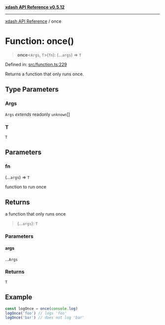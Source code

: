[**xdash API Reference v0.5.12**](index.md)

***

[xdash API Reference](/xdash/api/index.md) / once

# Function: once()

> **once**\<`Args`, `T`\>(`fn`): (...`args`) => `T`

Defined in: [src/function.ts:229](https://github.com/shtse8/xdash/blob/ed88c6e7ad3be9e5e1e06776f9ca07ed27d97c13/src/function.ts#L229)

Returns a function that only runs once.

## Type Parameters

### Args

`Args` *extends* readonly `unknown`[]

### T

`T`

## Parameters

### fn

(...`args`) => `T`

function to run once

## Returns

a function that only runs once

> (...`args`): `T`

### Parameters

#### args

...`Args`

### Returns

`T`

## Example

```ts
const logOnce = once(console.log)
logOnce('foo') // logs 'foo'
logOnce('bar') // does not log 'bar'
```
